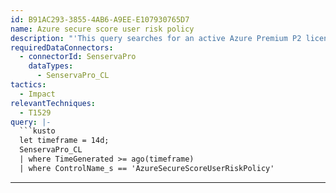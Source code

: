 ```yaml
---
id: B91AC293-3855-4AB6-A9EE-E107930765D7
name: Azure secure score user risk policy
description: "'This query searches for an active Azure Premium P2 license is required to use and edit this policy. \n You will be required to have setup the MFA Policy before activating this policy'\n"
requiredDataConnectors:
  - connectorId: SenservaPro
    dataTypes:
      - SenservaPro_CL
tactics:
  - Impact
relevantTechniques:
  - T1529
query: |-
  ```kusto
  let timeframe = 14d;
  SenservaPro_CL
  | where TimeGenerated >= ago(timeframe)
  | where ControlName_s == 'AzureSecureScoreUserRiskPolicy'
  ```
---
```


